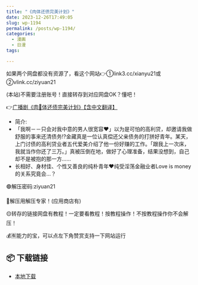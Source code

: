 ```yaml
---
title: "《肉体还债完美计划》"
date: 2023-12-26T17:49:05
slug: wp-1194
permalink: /posts/wp-1194/
categories:
  - 漫画
  - 日漫
tags:

---
```


如果两个网盘都没有资源了，看这个网站👉①link3.cc/xianyu21或②vlink.cc/ziyuan21

(本站)不需要注册账号！直接转存到对应网盘OK？懂吧！

👉[广播剧《肉🥩体还债完美计划》【含中文翻译】](https://blziyuan21.com/archives/1202)

*   简介:
*   「我啊－－只会对我中意的男人很宽容♥」以为是可怕的高利贷，却邀请我做舒服的事来还清债务!?金藏真是一位认真偿还父亲债务的打拼好青年。某天，上门讨债的高利贷业者五代爱美介绍了他一份好赚的工作。「跟我上一次床，我就当作你还了三万。」真被压倒在地，做好了心理准备，结果没想到，自己却不是被抱的那一方……
*   长相好、身材佳、个性又善良的纯朴青年❤️纯受淫荡金融业者Love is money的关系究竟会…？

🟢解压密码:ziyuan21

🔵解压用解压专家！(应用商店有)

🟡转存的链接网盘有教程！一定要看教程！按教程操作！不按教程操作你不会解压！

💰🈶能力的宝，可以点左下角赞赏支持一下网站运行

## 📦 下载链接
- [本地下载](https://blziyuan21.com/pay-download/1194?key=aea1e27658&down_id=0)

